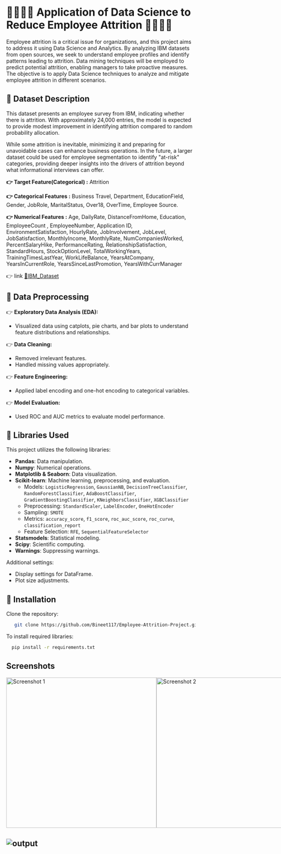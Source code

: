 
# 👨‍💼👨‍💼 Application of Data Science to Reduce Employee Attrition 👨‍💼👨‍💼

Employee attrition is a critical issue for organizations, and this project aims to address it using Data Science and Analytics. By analyzing IBM datasets from open sources, we seek to understand employee profiles and identify patterns leading to attrition. Data mining techniques will be employed to predict potential attrition, enabling managers to take proactive measures. The objective is to apply Data Science techniques to analyze and mitigate employee attrition in different scenarios.




## 🛑 Dataset Description

This dataset presents an employee survey from IBM, indicating whether there is attrition. With approximately 24,000 entries, the model is expected to provide modest improvement in identifying attrition compared to random probability allocation.

While some attrition is inevitable, minimizing it and preparing for unavoidable cases can enhance business operations. In the future, a larger dataset could be used for employee segmentation to identify "at-risk" categories, providing deeper insights into the drivers of attrition beyond what informational interviews can offer.

**👉 Target Feature(Categorical) :** Attrition

**👉 Categorical Features :** Business Travel, Department, EducationField, Gender, JobRole,  MaritalStatus, Over18,
                          OverTime, Employee Source.
                          
**👉 Numerical Features :** Age, DailyRate, DistanceFromHome, Education, EmployeeCount , EmployeeNumber, 
                        Application ID, EnvironmentSatisfaction, HourlyRate, JobInvolvement, JobLevel,
                        JobSatisfaction, MonthlyIncome, MonthlyRate, NumCompaniesWorked, PercentSalaryHike,
                        PerformanceRating, RelationshipSatisfaction, StandardHours, StockOptionLevel,
                        TotalWorkingYears, TrainingTimesLastYear, WorkLifeBalance, YearsAtCompany,
                        YearsInCurrentRole, YearsSinceLastPromotion, YearsWithCurrManager

👉 link  [ 🔗IBM_Dataset](https://www.kaggle.com/datasets/pavansubhasht/ibm-hr-analytics-attrition-dataset)
## 🛑 Data Preprocessing

👉 **Exploratory Data Analysis (EDA):**
   - Visualized data using catplots, pie charts, and bar plots to understand feature distributions and relationships.

👉 **Data Cleaning:**
   - Removed irrelevant features.
   - Handled missing values appropriately.

👉 **Feature Engineering:**
   - Applied label encoding and one-hot encoding to categorical variables.

👉 **Model Evaluation:**
   - Used ROC and AUC metrics to evaluate model performance.

## 🛑 Libraries Used

This project utilizes the following libraries:

- **Pandas**: Data manipulation.
- **Numpy**: Numerical operations.
- **Matplotlib & Seaborn**: Data visualization.
- **Scikit-learn**: Machine learning, preprocessing, and evaluation.
  - Models: `LogisticRegression`, `GaussianNB`, `DecisionTreeClassifier`, `RandomForestClassifier`, `AdaBoostClassifier`, `GradientBoostingClassifier`, `KNeighborsClassifier`, `XGBClassifier`
  - Preprocessing: `StandardScaler`, `LabelEncoder`, `OneHotEncoder`
  - Sampling: `SMOTE`
  - Metrics: `accuracy_score`, `f1_score`, `roc_auc_score`, `roc_curve`, `classification_report`
  - Feature Selection: `RFE`, `SequentialFeatureSelector`
- **Statsmodels**: Statistical modeling.
- **Scipy**: Scientific computing.
- **Warnings**: Suppressing warnings.

Additional settings:
- Display settings for DataFrame.
- Plot size adjustments.

## 🛑 Installation

Clone the repository:

```bash
   git clone https://github.com/Bineet117/Employee-Attrition-Project.git
```

To install required libraries:

```bash
  pip install -r requirements.txt
```
 

    
## Screenshots

<div style="display:flex; justify-content:space-between;">
  <img src="https://github.com/user-attachments/assets/851175b0-0f63-4669-9efc-bdaeef8d0d8b" alt="Screenshot 1" width="400"/>
  <img src="https://github.com/user-attachments/assets/2fcf1cec-f936-4e61-b8b7-9586d1f1c4e1" alt="Screenshot 2" width="400"/>
</div>


![output](https://github.com/user-attachments/assets/329fe168-1307-4f58-b7b5-3be6c9e98504)
- 
